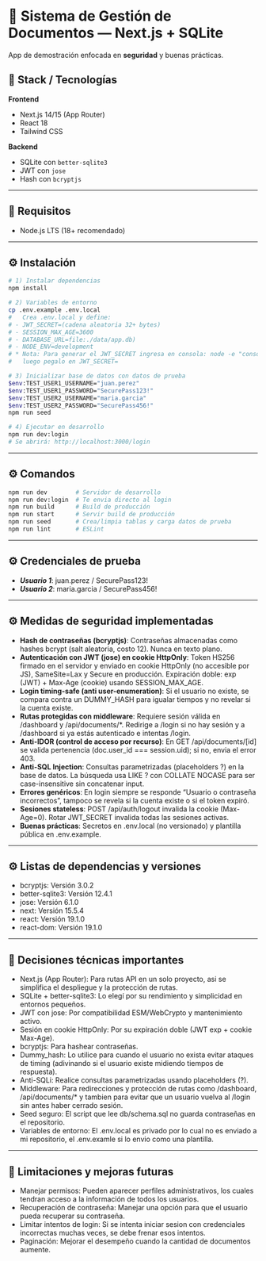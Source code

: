 # 📁 Sistema de Gestión de Documentos — Next.js + SQLite

App de demostración enfocada en **seguridad** y buenas prácticas.

## 🧱 Stack / Tecnologías

**Frontend**

- Next.js 14/15 (App Router)
- React 18
- Tailwind CSS

**Backend**

- SQLite con `better-sqlite3`
- JWT con `jose`
- Hash con `bcryptjs`

---

## 🧩 Requisitos

- Node.js LTS (18+ recomendado)

---

## ⚙️ Instalación

```bash
# 1) Instalar dependencias
npm install

# 2) Variables de entorno
cp .env.example .env.local
#   Crea .env.local y define:
# - JWT_SECRET=(cadena aleatoria 32+ bytes)
# - SESSION_MAX_AGE=3600
# - DATABASE_URL=file:./data/app.db)
# - NODE_ENV=development
# * Nota: Para generar el JWT_SECRET ingresa en consola: node -e "console.log(require('crypto').randomBytes(32).toString('base64'))"
#   luego pegalo en JWT_SECRET=

# 3) Inicializar base de datos con datos de prueba
$env:TEST_USER1_USERNAME="juan.perez"
$env:TEST_USER1_PASSWORD="SecurePass123!"
$env:TEST_USER2_USERNAME="maria.garcia"
$env:TEST_USER2_PASSWORD="SecurePass456!"
npm run seed

# 4) Ejecutar en desarrollo
npm run dev:login
# Se abrirá: http://localhost:3000/login
```

---

## ⚙️ Comandos

```bash
npm run dev        # Servidor de desarrollo
npm run dev:login  # Te envia directo al login
npm run build      # Build de producción
npm run start      # Servir build de producción
npm run seed       # Crea/limpia tablas y carga datos de prueba
npm run lint       # ESLint
```

---

## ⚙️ Credenciales de prueba

- **_Usuario 1_**: juan.perez / SecurePass123!
- **_Usuario 2_**: maria.garcia / SecurePass456!

---

## ⚙️ Medidas de seguridad implementadas

- **Hash de contraseñas (bcryptjs)**: Contraseñas almacenadas como hashes bcrypt (salt aleatoria, costo 12). Nunca en texto plano.
- **Autenticación con JWT (jose) en cookie HttpOnly**: Token HS256 firmado en el servidor y enviado en cookie HttpOnly (no accesible por JS), SameSite=Lax y Secure en producción. Expiración doble: exp (JWT) + Max-Age (cookie) usando SESSION_MAX_AGE.
- **Login timing-safe (anti user-enumeration)**: Si el usuario no existe, se compara contra un DUMMY_HASH para igualar tiempos y no revelar si la cuenta existe.
- **Rutas protegidas con middleware**: Requiere sesión válida en /dashboard y /api/documents/\*.
  Redirige a /login si no hay sesión y a /dashboard si ya estás autenticado e intentas /login.
- **Anti-IDOR (control de acceso por recurso)**: En GET /api/documents/[id] se valida pertenencia (doc.user_id === session.uid); si no, envia el error 403.
- **Anti-SQL Injection**: Consultas parametrizadas (placeholders ?) en la base de datos.
  La búsqueda usa LIKE ? con COLLATE NOCASE para ser case-insensitive sin concatenar input.
- **Errores genéricos**: En login siempre se responde “Usuario o contraseña incorrectos”, tampoco se revela si la cuenta existe o si el token expiró.
- **Sesiones stateless**: POST /api/auth/logout invalida la cookie (Max-Age=0).
  Rotar JWT_SECRET invalida todas las sesiones activas.
- **Buenas prácticas**: Secretos en .env.local (no versionado) y plantilla pública en .env.example.

---

## ⚙️ Listas de dependencias y versiones

- bcryptjs: Versión 3.0.2
- better-sqlite3: Versión 12.4.1
- jose: Versión 6.1.0
- next: Versión 15.5.4
- react: Versión 19.1.0
- react-dom: Versión 19.1.0

---

## 🧠 Decisiones técnicas importantes

- Next.js (App Router): Para rutas API en un solo proyecto, asi se simplifica el despliegue y la protección de rutas.
- SQLite + better-sqlite3: Lo elegí por su rendimiento y simplicidad en entornos pequeños.
- JWT con jose: Por compatibilidad ESM/WebCrypto y mantenimiento activo.
- Sesión en cookie HttpOnly: Por su expiración doble (JWT exp + cookie Max-Age).
- bcryptjs: Para hashear contraseñas.
- Dummy_hash: Lo utilice para cuando el usuario no exista evitar ataques de timing (adivinando si el usuario existe midiendo tiempos de respuesta).
- Anti-SQLi: Realice consultas parametrizadas usando placeholders (?).
- Middleware: Para redirecciones y protección de rutas como /dashboard, /api/documents/\* y tambien para evitar que un usuario vuelva al /login sin antes haber cerrado sesión.
- Seed seguro: El script que lee db/schema.sql no guarda contraseñas en el repositorio.
- Variables de entorno: El .env.local es privado por lo cual no es enviado a mi repositorio, el .env.examle si lo envio como una plantilla.

---

## 🚧 Limitaciones y mejoras futuras

- Manejar permisos: Pueden aparecer perfiles administrativos, los cuales tendran acceso a la información de todos los usuarios.
- Recuperación de contraseña: Manejar una opción para que el usuario pueda recuperar su contraseña.
- Limitar intentos de login: Si se intenta iniciar sesion con credenciales incorrectas muchas veces, se debe frenar esos intentos.
- Paginación: Mejorar el desempeño cuando la cantidad de documentos aumente.

